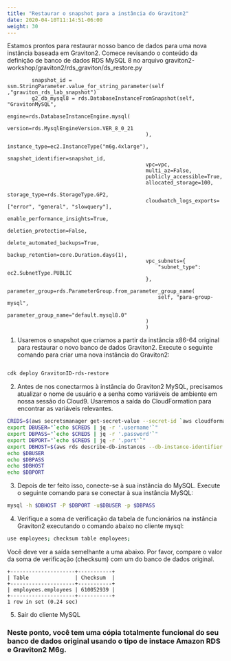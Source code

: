 ```yaml
---
title: "Restaurar o snapshot para a instância do Graviton2"
date: 2020-04-10T11:14:51-06:00
weight: 30
---
```



Estamos prontos para restaurar nosso banco de dados para uma nova instância baseada em Graviton2. Comece revisando o conteúdo da definição de banco de dados RDS MySQL 8 no arquivo graviton2-workshop/graviton2/rds_graviton/ds_restore.py

```
        snapshot_id = ssm.StringParameter.value_for_string_parameter(self ,"graviton_rds_lab_snapshot")
        g2_db_mysql8 = rds.DatabaseInstanceFromSnapshot(self, "GravitonMySQL",
                                             engine=rds.DatabaseInstanceEngine.mysql(
                                                 version=rds.MysqlEngineVersion.VER_8_0_21
                                             ),
                                             instance_type=ec2.InstanceType("m6g.4xlarge"),
                                             snapshot_identifier=snapshot_id,
                                             vpc=vpc,
                                             multi_az=False,
                                             publicly_accessible=True,
                                             allocated_storage=100,
                                             storage_type=rds.StorageType.GP2,
                                             cloudwatch_logs_exports=["error", "general", "slowquery"],
                                             enable_performance_insights=True,
                                             deletion_protection=False,
                                             delete_automated_backups=True,
                                             backup_retention=core.Duration.days(1),
                                             vpc_subnets={
                                                 "subnet_type": ec2.SubnetType.PUBLIC
                                             },
                                             parameter_group=rds.ParameterGroup.from_parameter_group_name(
                                                 self, "para-group-mysql",
                                                 parameter_group_name="default.mysql8.0"
                                             )
                                             )
```
1. Usaremos o snapshot que criamos a partir da instância x86-64 original para restaurar o novo banco de dados Graviton2. Execute o seguinte comando para criar uma nova instância do Graviton2:

```bash

cdk deploy GravitonID-rds-restore
```

2. Antes de nos conectarmos à instância do Graviton2 MySQL, precisamos atualizar o nome de usuário e a senha como variáveis de ambiente em nossa sessão do Cloud9. Usaremos a saída do CloudFormation para encontrar as variáveis relevantes.

```bash
CREDS=$(aws secretsmanager get-secret-value --secret-id `aws cloudformation describe-stacks --stack-name GravitonID-rds-8 --query "Stacks[0].Outputs[0].OutputValue" --output text` | jq -r '.SecretString')
export DBUSER="`echo $CREDS | jq -r '.username'`"
export DBPASS="`echo $CREDS | jq -r '.password'`"
export DBPORT="`echo $CREDS | jq -r '.port'`"
export DBHOST=$(aws rds describe-db-instances --db-instance-identifier `aws cloudformation describe-stacks --stack-name GravitonID-rds-restore --query "Stacks[0].Outputs[0].OutputValue" --output text` | jq -r '.DBInstances[] | .Endpoint.Address')
echo $DBUSER
echo $DBPASS
echo $DBHOST
echo $DBPORT
```

3. Depois de ter feito isso, conecte-se à sua instância do MySQL. Execute o seguinte comando para se conectar à sua instância MySQL:

```bash
mysql -h $DBHOST -P $DBPORT -u$DBUSER -p $DBPASS
```

4. Verifique a soma de verificação da tabela de funcionários na instância Graviton2 executando o comando abaixo no cliente mysql:

```bash
use employees; checksum table employees;
```

Você deve ver a saída semelhante a uma abaixo. Por favor, compare o valor da soma de verificação (checksum) com um do banco de dados original.

```
+---------------------+-----------+
| Table               | Checksum  |
+---------------------+-----------+
| employees.employees | 610052939 |
+---------------------+-----------+
1 row in set (0.24 sec)
```

5. Sair do cliente MySQL

### Neste ponto, você tem uma cópia totalmente funcional do seu banco de dados original usando o tipo de instace Amazon RDS e Graviton2 M6g.
